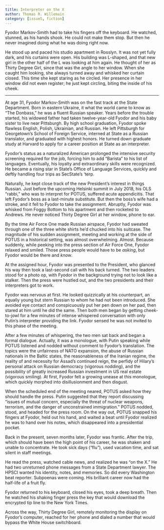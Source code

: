 ```yaml
---
title: Interpreter on the X
author: Thomas R. Willemain
category: [issue5, fiction]
---
```



Fyodor Markov-Smith had to take his fingers off the keyboard. He watched, stunned, as his hands shook. He could not make them stop. But then he never imagined doing what he was doing right now.

 He stood up and paced his studio apartment in Rosslyn. It was not yet fully dark, and his curtains were open. His building was L-shaped, and that new girl in the other half of the L was looking at him again. He thought of her as Thirty Degree Girl, since that was the angle to her window. When she caught him looking, she always turned away and whisked her curtain closed.  This time she kept staring as he circled. Her presence in her window did not even register; he just kept circling, biting the inside of his cheek.

<hr>

At age 31, Fyodor Markov-Smith was on the fast track at the State Department. Born in eastern Ukraine, it what the world came to know as “The Donbass,” he was a fluent Russian speaker. Years before the trouble started, his widowed father had taken twelve-year-old Fyodor and his baby sister to live near Pittsburgh. By high school graduation, Fyodor spoke flawless English, Polish, Ukrainian, and Russian. He left Pittsburgh for Georgetown’s School of Foreign Service, interned at State as a Russian translator, and graduated with highest honors. He turned down graduate study at Harvard to apply for a career position at State as an interpreter.

Fyodor’s status as a naturalized American prolonged the intensive security screening required for the job, forcing him to add “Barista” to his list of languages. Eventually, his loyalty and extraordinary skills were recognized. He became a rising star in State’s Office of Language Services, quickly and deftly handling four trips as SecState’s ‘terp.

Naturally, he kept close track of the new President’s interest in things Russian. Just before the upcoming Helsinki summit in July 2018, his OLS “rabbi,” who was to interpret for POTUS, suffered acute appendicitis. That left Fyodor’s boss as a last-minute substitute. But then the boss’s wife had a stroke, and it fell to Fyodor to take the assignment. Abruptly, Fyodor was whisked from Foggy Bottom to his apartment and then rocketed to Andrews. He never noticed Thirty Degree Girl at her window, phone to ear.

By the time Air Force One made Russian airspace, Fyodor had sweated through one of the three white shirts he’d chucked into his suitcase. The magnitude of his sudden assignment, meeting and working at the side of POTUS in a historical setting, was almost overwhelming. Almost. Because suddenly, while peeking into the press section of Air Force One, Fyodor relaxed and smiled. Those press people would have to be _asking_, but Fyodor would be there and _know_.

At the assigned hour, Fyodor was presented to the President, who glanced his way then took a last-second call with his back turned. The two leaders stood for a photo op, with Fyodor in the background trying not to look like a stalker. Then the press were hustled out, and the two presidents and their interpreters got to work.

Fyodor was nervous at first. He looked quizzically at his counterpart, an equally young but stern Russian to whom he had not been introduced. She avoided eye contact and conspicuously put her pen down on her pad, then stared at him until he did the same. Then both men began by getting cheek-to-jowl for a few minutes of intense whispered conversation with only Putin’s interpreter providing the link. Fyodor sensed he was not invited to this phase of the meeting.

After a few minutes of whispering, the two men sat back and began a formal dialogue. Actually, it was a monologue, with Putin speaking while POTUS listened and nodded without comment to Fyodor’s translation. The topics were the unfairness of NATO expansion, the abuse of Russian nationals in the Baltic states, the reasonableness of the Iranian regime, the reality of and necessity for Assad’s continued reign, the perfidy of Hilary’s personal attack on Russian democracy (vigorous nodding), and the possibility of greatly increased Russian investment in US real estate (vigorous smiling). At first, Fyodor felt a growing unease at this monologue, which quickly morphed into disillusionment and then disgust.

When the scheduled end of the meeting neared, POTUS asked how they should handle the press. Putin suggested that they report discussing “issues of mutual concern, especially the threat of nuclear weapons, terrorism, and the danger of unconstrained immigration.” POTUS nodded, stood, and headed for the press room. On the way out, POTUS snapped his fingers at Fyodor, held out his hand, and waited a beat until Fyodor realized he was to hand over his notes, which disappeared into a presidential pocket.

Back in the present, seven months later, Fyodor was frantic. After the trip, which should have been the high point of his career, he was shaken and unable to concentrate. He took sick days (“flu”), used vacation time, and sat silent in staff meetings.

He read the press, watched cable news, and realized he was “on the X.”  He had two unreturned phone messages from a State Department lawyer. The HPSCI wanted his identity, notes, and memories. So did every Washington beat reporter. Subpoenas were coming. His brilliant career now had the half-life of a fruit fly.

Fyodor returned to his keyboard, closed his eyes, took a deep breath. Then he watched his shaking finger press the key that would download the encrypted tip line to the New York Times.

Across the way, Thirty Degree Girl, remotely monitoring the display on Fyodor’s computer, reached for her phone and dialed a number that would bypass the White House switchboard.

